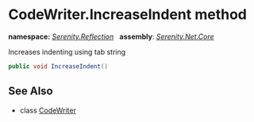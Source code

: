 # CodeWriter.IncreaseIndent method
**namespace:** *[Serenity.Reflection](../../README.md#serenity.reflection-namespace)*   **assembly**: *[Serenity.Net.Core](../../README.md)*

Increases indenting using tab string

```csharp
public void IncreaseIndent()
```

## See Also

* class [CodeWriter](../CodeWriter.md)